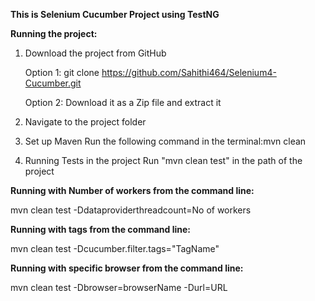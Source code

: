 **This is Selenium Cucumber Project using TestNG**

**Running the project:**
1) Download the project from GitHub
   
    Option 1: git clone https://github.com/Sahithi464/Selenium4-Cucumber.git
   
    Option 2: Download it as a Zip file and extract it
2) Navigate to the project folder
3) Set up Maven
    Run the following command in the terminal:mvn clean
4) Running Tests in the project
    Run "mvn clean test" in the path of the project
   
**Running with Number of workers from the command line:**

mvn clean test -Ddataproviderthreadcount=No of workers

**Running with tags from the command line:**

mvn clean test -Dcucumber.filter.tags="TagName"

**Running with specific browser from the command line:**

mvn clean test -Dbrowser=browserName  -Durl=URL

